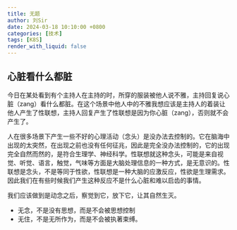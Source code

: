 ```yaml
---
title: 无题
author: 刘Sir
date: 2024-03-18 10:10:00 +0800
categories: [技术]
tags: [K8S]
render_with_liquid: false
---  
```

## 心脏看什么都脏
今日在某处看到有个主持人在主持的时，所穿的服装被他人说不雅，主持回复说心脏（zang）看什么都脏。在这个场景中他人中的不雅我想应该是主持人的着装让他人产生了性联想，主持人回复产生了性联想是因为你心脏（zang），否则就不会产生了。  

人在很多场景下产生一些不好的心理活动（念头）是没办法去控制的。它在脑海中出现的太突然，在出现之前也没有任何征兆，因此是完全没办法控制的，它的出现完全自然而然的，是符合生理学、神经科学。性联想就这种念头，可能是来自视觉、听觉、语言，触觉，气味等方面是大脑处理信息的一种方式，是无意识的。性联想是念头，不是等同于性欲，性联想是一种大脑的应激反应，性欲是生理需求。因此我们在有些时候我们产生这种反应不是什么心脏和难以启齿的事情。

我们应该做到是动念之后，察觉到它，放下它，让其自然生灭。
- 无念，不是没有思想，而是不会被思想控制
- 无住，不是无所作为，而是不会被执著束缚。

